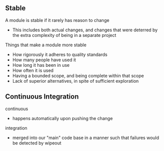 ## Stable

A module is stable if it rarely has reason to change

- This includes both actual changes, and changes that were deterred by the extra complexity of being in a separate project

Things that make a module more stable

- How rigorously it adheres to quality standards
- How many people have used it
- How long it has been in use
- How often it is used
- Having a bounded scope, and being complete within that scope
- Lack of superior alternatives, in spite of sufficient exploration

## Continuous Integration

continuous

- happens automatically upon pushing the change

integration

- merged into our "main" code base in a manner such that failures would be detected by wipeout
